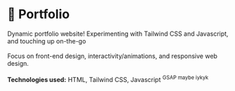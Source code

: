 # 📜  Portfolio
Dynamic portfolio website! Experimenting with Tailwind CSS and Javascript, and touching up on-the-go 
<br><br>
Focus on front-end design, interactivity/animations, and responsive web design.
<br><br>
<b>Technologies used:</b> HTML, Tailwind CSS, Javascript
<sup>GSAP maybe iykyk</sup>
